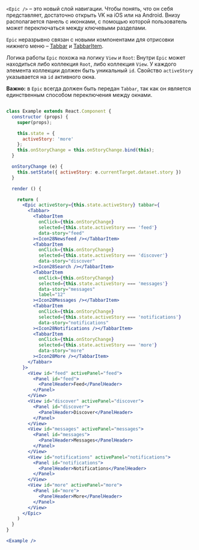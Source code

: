   `<Epic />` – это новый слой навигации. Чтобы понять, что он себя представляет, достаточно открыть VK на iOS или на
Android. Внизу располагается панель с иконками, с помощью которой пользователь может переключаться между ключевыми
разделами.

`Epic` неразрывно связан с новыми компонентами для отрисовки
нижнего меню – [Tabbar](https://vkcom.github.io/vkui-styleguide/#!/Tabbar) и
[TabbarItem](https://vkcom.github.io/vkui-styleguide/#!/TabbarItem).

Логика работы `Epic` похожа на логику `View` и `Root`: Внутри `Epic` может находиться либо коллекция `Root`,
либо коллекция `View`. У каждого элемента коллекции должен быть уникальный `id`. Свойство `activeStory` указывается
на `id` активного окна.

**Важно:** в `Epic` всегда должен быть передан `Tabbar`, так как он является единственным способом переключения
между окнами.

``` jsx

class Example extends React.Component {
  constructor (props) {
    super(props);

    this.state = {
      activeStory: 'more'
    };
    this.onStoryChange = this.onStoryChange.bind(this);
  }

  onStoryChange (e) {
    this.setState({ activeStory: e.currentTarget.dataset.story })
  }

  render () {

    return (
      <Epic activeStory={this.state.activeStory} tabbar={
        <Tabbar>
          <TabbarItem
            onClick={this.onStoryChange}
            selected={this.state.activeStory === 'feed'}
            data-story="feed"
          ><Icon28Newsfeed /></TabbarItem>
          <TabbarItem
            onClick={this.onStoryChange}
            selected={this.state.activeStory === 'discover'}
            data-story="discover"
          ><Icon28Search /></TabbarItem>
          <TabbarItem
            onClick={this.onStoryChange}
            selected={this.state.activeStory === 'messages'}
            data-story="messages"
            label="12"
          ><Icon28Messages /></TabbarItem>
          <TabbarItem
            onClick={this.onStoryChange}
            selected={this.state.activeStory === 'notifications'}
            data-story="notifications"
          ><Icon28Notifications /></TabbarItem>
          <TabbarItem
            onClick={this.onStoryChange}
            selected={this.state.activeStory === 'more'}
            data-story="more"
          ><Icon28More /></TabbarItem>
        </Tabbar>
      }>
        <View id="feed" activePanel="feed">
          <Panel id="feed">
            <PanelHeader>Feed</PanelHeader>
          </Panel>
        </View>
        <View id="discover" activePanel="discover">
          <Panel id="discover">
            <PanelHeader>Discover</PanelHeader>
          </Panel>
        </View>
        <View id="messages" activePanel="messages">
          <Panel id="messages">
            <PanelHeader>Messages</PanelHeader>
          </Panel>
        </View>
        <View id="notifications" activePanel="notifications">
          <Panel id="notifications">
            <PanelHeader>Notifications</PanelHeader>
          </Panel>
        </View>
        <View id="more" activePanel="more">
          <Panel id="more">
            <PanelHeader>More</PanelHeader>
          </Panel>
        </View>
      </Epic>
    )
  }
}

<Example />

```
